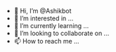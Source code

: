 - 👋 Hi, I’m @Ashikbot
- 👀 I’m interested in ...
- 🌱 I’m currently learning ...
- 💞️ I’m looking to collaborate on ...
- 📫 How to reach me ...

<!---
Ashikbot/Ashikbot is a ✨ special ✨ repository because its `README.md` (this file) appears on your GitHub profile.
You can click the Preview link to take a look at your changes.
--->
